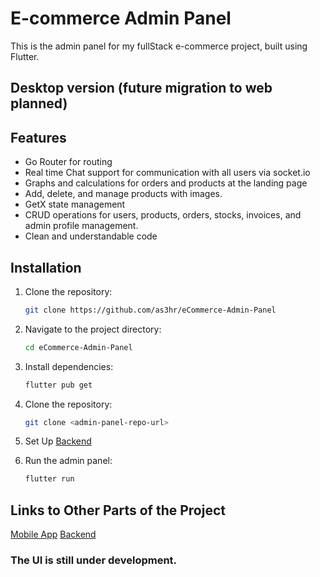 # E-commerce Admin Panel

This is the admin panel for my fullStack e-commerce project, built using Flutter. 

## Desktop version (future migration to web planned)

## Features
- Go Router for routing
- Real time Chat support for communication with all users via socket.io
- Graphs and calculations for orders and products at the landing page
- Add, delete, and manage products with images.
- GetX state management
- CRUD operations for users, products, orders, stocks, invoices, and admin profile management.
- Clean and understandable code

## Installation
1. Clone the repository:
   ```bash
   git clone https://github.com/as3hr/eCommerce-Admin-Panel
2. Navigate to the project directory:
   ```bash
   cd eCommerce-Admin-Panel
3. Install dependencies:
   ```bash
   flutter pub get
4. Clone the repository:
   ```bash
   git clone <admin-panel-repo-url>
5. Set Up 
   [Backend](https://github.com/as3hr/E-commerce-Backend)
   
7. Run the admin panel:
   ```bash
   flutter run

## Links to Other Parts of the Project
[Mobile App](https://github.com/as3hr/E-commerce)
[Backend](https://github.com/as3hr/E-commerce-Backend)

### The UI is still under development.
